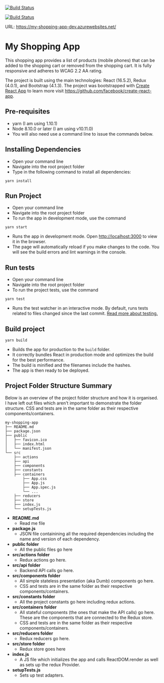 [![Build Status](https://dev.azure.com/haiquangtran/my-shopping-app/_apis/build/status/haiquangtran.my-shopping-app?branchName=master)](https://dev.azure.com/haiquangtran/my-shopping-app/_build/latest?definitionId=1&branchName=master)

[![Build Status](https://vsrm.dev.azure.com/haiquangtran/_apis/public/Release/badge/b6314c35-bf87-40d2-b185-c2a3aa2a9878/4/4
)](https://dev.azure.com/haiquangtran/my-shopping-app/_release?definitionId=4
)

URL: https://my-shopping-app-dev.azurewebsites.net/

# My Shopping App

This shopping app provides a list of products (mobile phones) that can be added to the shopping cart or removed from the shopping cart. It is fully responsive and adheres to WCAG 2.2 AA rating. 



The project is built using the main technologies: React (16.5.2), Redux (4.0.1), and Bootstrap (4.1.3).
The project was bootstrapped with [Create React App](https://github.com/facebook/create-react-app) to learn more visit https://github.com/facebook/create-react-app.

## Pre-requisites

- yarn (I am using 1.10.1)
- Node 8.10.0 or later (I am using v10.11.0)
- You will also need use a command line to issue the commands below.

## Installing Dependencies
- Open your command line
- Navigate into the root project folder
- Type in the following command to install all dependencies:

```
yarn install
```

## Run Project
- Open your command line
- Navigate into the root project folder
- To run the app in development mode, use the command

```
yarn start
```

- Runs the app in development mode. Open [http://localhost:3000](http://localhost:3000) to view it in the browser.
- The page will automatically reload if you make changes to the code. You will see the build errors and lint warnings in the console.

## Run tests
- Open your command line
- Navigate into the root project folder
- To run the project tests, use the command

```
yarn test
```

- Runs the test watcher in an interactive mode. By default, runs tests related to files changed since the last commit. [Read more about testing.](https://github.com/facebook/create-react-app/blob/master/packages/react-scripts/template/README.md#running-tests)

## Build project

```
yarn build
```

- Builds the app for production to the `build` folder.
- It correctly bundles React in production mode and optimizes the build for the best performance.
- The build is minified and the filenames include the hashes.
- The app is then ready to be deployed.

## Project Folder Structure Summary

Below is an overview of the project folder structure and how it is organised. I have left out files which aren't important to demonstrate the folder structure. CSS and tests are in the same folder as their respective components/containers.

```
my-shopping-app
├── README.md
├── package.json
├── public
│   ├── favicon.ico
│   ├── index.html
│   └── manifest.json
└── src
    ├── actions
    ├── api
    ├── components
    ├── constants
    ├── containers
        ├── App.css
        ├── App.js
        ├── App.spec.js
        └── ...
    ├── reducers
    ├── store
    ├── index.js
    └── setupTests.js
```

- **README.md**
  - Read me file
- **package.js**
  - JSON file containining all the required dependencies including the name and version of each dependency.
- **public folder**
  - All the public files go here
- **src/actions folder**
  - Redux actions go here.
- **src/api folder**
  - Backend API calls go here.
- **src/components folder**
  - All simple stateless presentation (aka Dumb) components go here.
  - CSS and tests are in the same folder as their respective components/containers.
- **src/constants folder**
  - All the project constants go here including redux actions.
- **src/containers folder**
  - All stateful components (the ones that make the API calls) go here. These are the components that are connected to the Redux store.
  - CSS and tests are in the same folder as their respective components/containers.
- **src/reducers folder**
  - Redux reducers go here.
- **src/store folder**
  - Redux store goes here
- **index.js**
  - A JS file which initializes the app and calls ReactDOM.render as well as sets up the redux Provider.
- **setupTests.js**
  - Sets up test adapters.
